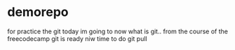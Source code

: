 # demorepo
for practice the git
today im going to now what is git..
from the course of the freecodecamp
git is ready
niw time to do git pull
